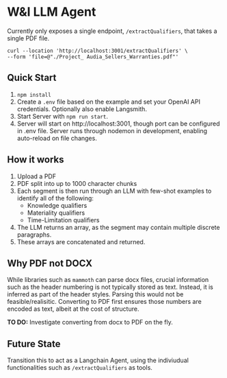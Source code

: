 # W&I LLM Agent

Currently only exposes a single endpoint, `/extractQualifiers`, that takes a single PDF file.

```
curl --location 'http://localhost:3001/extractQualifiers' \
--form 'file=@"./Project_ Audia_Sellers_Warranties.pdf"'
```

## Quick Start
1. `npm install`
2. Create a `.env` file based on the example and set your OpenAI API credentials. Optionally also enable Langsmith.
3. Start Server with `npm run start`.
4. Server will start on http://localhost:3001, though port can be configured in .env file. Server runs through nodemon in development, enabling auto-reload on file changes.

## How it works
1. Upload a PDF
2. PDF split into up to 1000 character chunks
3. Each segment is then run through an LLM with few-shot examples to identify all of the following:
    - Knowledge qualifiers
    - Materiality qualifiers
    - Time-Limitation qualifiers
4. The LLM returns an array, as the segment may contain multiple discrete paragraphs.
5. These arrays are concatenated and returned.

## Why PDF not DOCX
While libraries such as `mammoth` can parse docx files, crucial information such as the header numbering is not typically stored as text. Instead, it is inferred as part of the header styles. Parsing this would not be feasible/realisitic. Converting to PDF first ensures those numbers are encoded as text, albeit at the cost of structure.

**TO DO:** Investigate converting from docx to PDF on the fly.

## Future State
Transition this to act as a Langchain Agent, using the indiviudual functionalities such as `/extractQualifiers` as tools.